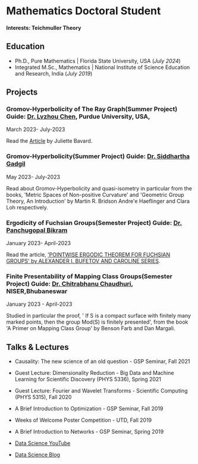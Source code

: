 # Mathematics Doctoral Student

#### Interests: Teichmuller Theory 

## Education
- Ph.D., Pure Mathematics | Florida State University, USA (_July 2024_)								       		
- Integrated M.Sc., Mathematics	| National Institute of Science Education and Research, India (_July 2019_)	 			        		





## Projects
### Gromov-Hyperbolicity of The Ray Graph(Summer Project) Guide: [Dr. Lvzhou Chen](https://lvzhouchen.github.io/), Purdue University, USA, 
March 2023- July-2023

Read the 
[Article](https://arxiv.org/pdf/1802.02715.pdf)
by Juliette Bavard. 




### Gromov-Hyperbolicity(Summer Project) Guide: [Dr. Siddhartha Gadgil](http://math.iisc.ernet.in/~gadgil/) 
May 2023- July-2023

Read about Gromov-Hyperbolicity and quasi-isometry in particular from the books, 'Metric Spaces of Non-positive Curvature' and 'Geometric Group Theory, An Introduction' by Martin R. Bridson Andre'e Haeflinger and Clara Loh respectively.

### Ergodicity of Fuchsian Groups(Semester Project) Guide: [Dr. Panchugopal Bikram](https://www.niser.ac.in/sms/professor/bikram)
January 2023- April-2023

Read the article, ['POINTWISE ERGODIC THEOREM FOR FUCHSIAN GROUPS' by ALEXANDER I. BUFETOV AND CAROLINE SERIES](https://arxiv.org/abs/1010.3362}).

### Finite Presentability of Mapping Class Groups(Semester Project) Guide: [Dr. Chitrabhanu Chaudhuri](http://www.niser.ac.in/~chitrabhanu/), NISER,Bhubaneswar
January 2023 - April-2023

Studied in particular the proof, ' If S is a compact surface with finitely many marked points, then the group Mod(S) is finitely presented', from the book 'A Primer on Mapping Class Group' by Benson Farb and Dan Margali.


## Talks & Lectures
- Causality: The new science of an old question - GSP Seminar, Fall 2021
- Guest Lecture: Dimensionality Reduction - Big Data and Machine Learning for Scientific Discovery (PHYS 5336), Spring 2021
- Guest Lecture: Fourier and Wavelet Transforms - Scientific Computing (PHYS 5315), Fall 2020
- A Brief Introduction to Optimization - GSP Seminar, Fall 2019
- Weeks of Welcome Poster Competition - UTD, Fall 2019
- A Brief Introduction to Networks - GSP Seminar, Spring 2019

- [Data Science YouTube](https://www.youtube.com/channel/UCa9gErQ9AE5jT2DZLjXBIdA)



- [Data Science Blog](https://medium.com/@shawhin)
